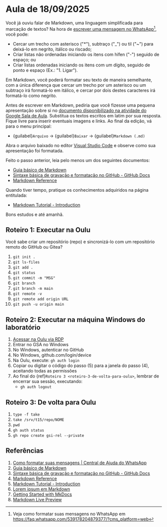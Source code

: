 # Aula de 18/09/2025

Você já ouviu falar de Markdown, uma linguagem simplificada para marcação de textos? Na hora de [escrever uma mensagem no WhatsApp](https://faq.whatsapp.com/539178204879377/?cms_platform=web)[^1], você pode:

- Cercar um trecho com asterisco ("*"), subtraço ("_") ou til ("~") para deixá-lo em negrito, itálico ou riscado;
- Criar listas não ordenadas iniciando os itens com hífen ("-") seguido de espaço; ou
- Criar listas ordenadas iniciando os itens com um dígito, seguido de ponto e espaço (Ex.: "1. Ligar").

Em Markdown, você poderá formatar seu texto de maneira semelhante, com a única diferença que cercar um trecho por um asterisco ou um subtraço irá formatá-lo em itálico, e cercar por dois destes caracteres irá formatá-lo como negrito.

Antes de escrever em Markdown, pediria que você fizesse uma pequena apresentação sobre si no [documento disponibilizado na atividade do Google Sala de Aula](https://classroom.google.com/c/ODAyNDg1MTg2NTAx/a/ODA3MTUxODYxMDEy/details). Substitua os textos escritos em latim por sua resposta. Fique livre para inserir eventuais imagens e links. Ao final da edição, vá para o menu principal:

- {guilabel}`Arquivo` -> {guilabel}`Baixar` -> {guilabel}`Markdown (.md)`

Abra o arquivo baixado no editor [Visual Studio Code](https://code.visualstudio.com/) e observe como sua apresentação foi formatada. 

Feito o passo anterior, leia pelo menos um dos seguintes documentos:

- [Guia básico de Markdown](https://docs.pipz.com/central-de-ajuda/learning-center/guia-basico-de-markdown#open)
- [Sintaxe básica de gravação e formatação no GitHub - GitHub Docs](https://docs.github.com/pt/get-started/writing-on-github/getting-started-with-writing-and-formatting-on-github/basic-writing-and-formatting-syntax)
- [Markdown Reference](https://commonmark.org/help/)

Quando tiver tempo, pratique os conhecimentos adquiridos na página entitulada:

- [Markdown Tutorial - Introduction](https://commonmark.org/help/tutorial/)

Bons estudos e até amanhã.

## Roteiro 1: Executar na Oulu

Você sabe criar um repositório (repo) e sincronizá-lo com um repositório remoto do GitHub ou Gitea?


1. `git init .`
1. `git ls-files`
1. `git add .`
1. `git status`
1. `git commit -m "MSG"`
1. `git branch`
1. `git branch -m main`
1. `git remote -v`
1. `git remote add origin URL`
1. `git push -u origin main`

## Roteiro 2: Executar na máquina Windows do laboratório

1. [Acessar na Oulu via RDP](https://oulu.mange.ifrn.edu.br/acesso/rdp/README.html)
2. Entrar no GSA no Windows
3. No Windows, autenticar no GitHub
4. No Windows, github.com/login/device
5. Na Oulu, execute: `gh auth login`
6. Copiar ou digitar o código do passo (5) para a janela do passo (4), aceitando todas as permissões
7. Ao final do {ref}`Roteiro 3 <roteiro-3-de-volta-para-oulu>`, lembrar de encerrar sua sessão, executando: 
   - `gh auth logout`

## Roteiro 3: De volta para Oulu

1. `type -f take`
1. `take /srv/t15/repo/NOME`
1. `pwd`
1. `gh auth status`
1. `gh repo create gsi-rel --private`


## Referências

1. [Como formatar suas mensagens | Central de Ajuda do WhatsApp](https://faq.whatsapp.com/539178204879377/?cms_platform=web)
2. [Guia básico de Markdown](https://docs.pipz.com/central-de-ajuda/learning-center/guia-basico-de-markdown#open)
3. [Sintaxe básica de gravação e formatação no GitHub - GitHub Docs](https://docs.github.com/pt/get-started/writing-on-github/getting-started-with-writing-and-formatting-on-github/basic-writing-and-formatting-syntax)
4. [Markdown Reference](https://commonmark.org/help/)
5. [Markdown Tutorial - Introduction](https://commonmark.org/help/tutorial/)
6. [Lorem ipsum em Markdown](https://jaspervdj.be/lorem-markdownum/markdown.txt)
7. [Getting Started with MkDocs](https://www.mkdocs.org/getting-started/)
8. [Markdown Live Preview](https://markdownlivepreview.com/)

[^1]: Veja como formatar suas mensagens no WhatsApp em <https://faq.whatsapp.com/539178204879377/?cms_platform=web>